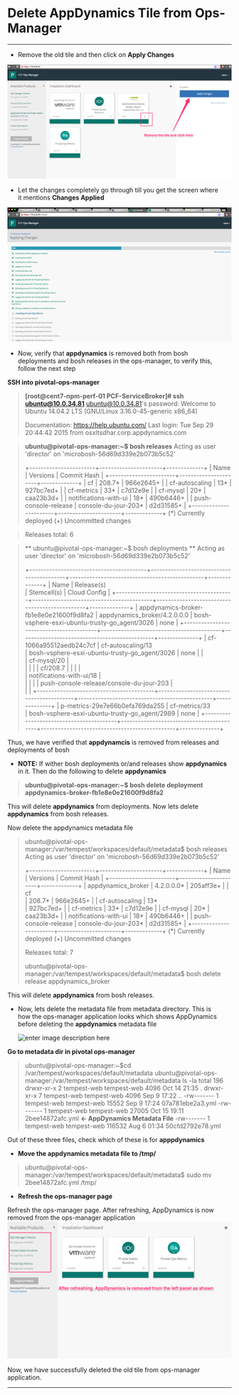 Delete AppDynamics Tile from Ops-Manager
=================== 
----------
 - Remove the old tile and then click on **Apply Changes**
 
![RemoveOldTile](https://github.com/Appdynamics/PCF-ServiceBroker/blob/master/images/RemoveTile.png)

 - Let the changes completely go through till you get the screen where  
   it mentions **Changes Applied**

![ApplyChanges](https://github.com/Appdynamics/PCF-ServiceBroker/blob/master/images/ApplyChangesOnOpsManager.png)

 - Now, verify that **appdynamics** is removed both from bosh   
   deployments and bosh releases in the ops-manager, to verify this,   
   follow the next step

**SSH into pivotal-ops-manager**

> **[root@cent7-npm-perf-01 PCF-ServiceBroker]# ssh ubuntu@10.0.34.81** 
> ubuntu@10.0.34.81's password: Welcome to Ubuntu 14.04.2 LTS (GNU/Linux
> 3.16.0-45-generic x86_64)
> 
>  Documentation:  https://help.ubuntu.com/ Last login: Tue Sep 29
> 20:44:42 2015 from osxltsdhar.corp.appdynamics.com
> 

> 
> **ubuntu@pivotal-ops-manager:~$ bosh releases**
> Acting as user 'director' on 'microbosh-56d69d339e2b073b5c52'
> 
> +-----------------------+----------------------+-------------+
> | Name                  | Versions             | Commit Hash |
> +-----------------------+----------------------+-------------+
> | cf                    | 208.7*               | 966e2645+   |
> | cf-autoscaling        | 13*                  | 927bc7ed+   |
> | cf-metrics            | 33*                  | c7d12e9e    |
> | cf-mysql              | 20*                  | caa23b3d+   |
> | notifications-with-ui | 18*                  | 490b6446+   |
> | push-console-release  | console-du-jour-203* | d2d31585+   |
> +-----------------------+----------------------+-------------+
> (*) Currently deployed
> (+) Uncommitted changes

> Releases total: 6



> ** ubuntu@pivotal-ops-manager:~$ bosh deployments **
> Acting as user 'director' on 'microbosh-56d69d339e2b073b5c52'
> 
> +-----------------------------------------+------------------------------------------+-----------------------------------------------+--------------+ | Name                                    | Release(s)                
> | Stemcell(s)                                   | Cloud Config |
> +-----------------------------------------+------------------------------------------+-----------------------------------------------+--------------+ | appdynamics-broker-fb1e8e0e21600f9d8fa2 |
> appdynamics_broker/4.2.0.0.0             |
> bosh-vsphere-esxi-ubuntu-trusty-go_agent/3026 | none         |
> +-----------------------------------------+------------------------------------------+-----------------------------------------------+--------------+ | cf-1066a95512aedb24c7cf                 | cf-autoscaling/13         
> | bosh-vsphere-esxi-ubuntu-trusty-go_agent/3026 | none         | |    
> | cf-mysql/20                              |                          
> |              | |                                         | cf/208.7 
> |                                               |              | |    
> | notifications-with-ui/18                 |                          
> |              | |                                         |
> push-console-release/console-du-jour-203 |                            
> |              |
> +-----------------------------------------+------------------------------------------+-----------------------------------------------+--------------+ | p-metrics-29e7e66b0efa769da255          | cf-metrics/33             
> | bosh-vsphere-esxi-ubuntu-trusty-go_agent/2989 | none         |
> +-----------------------------------------+------------------------------------------+-----------------------------------------------+--------------+
> 


Thus, we have verified that **appdynamcis**  is removed from releases and deployments of bosh


 - **NOTE:**  If wither bosh deployments or/and releases show **appdynamics** in it. Then do the following to delete **appdynamics**


> **ubuntu@pivotal-ops-manager:~$ bosh delete deployment appdynamics-broker-fb1e8e0e21600f9d8fa2**

This will delete **appdynamics** from deployments. Now lets delete **appdynamics** from bosh releases.


Now delete the appdynamics metadata file

> ubuntu@pivotal-ops-manager:/var/tempest/workspaces/default/metadata$
> bosh releases Acting as user 'director' on
> 'microbosh-56d69d339e2b073b5c52'
> 
> +-----------------------+----------------------+-------------+ | Name                  | Versions             | Commit Hash |
> +-----------------------+----------------------+-------------+ | appdynamics_broker    | 4.2.0.0.0*           | 205aff3e+   | | cf     
> | 208.7*               | 966e2645+   | | cf-autoscaling        | 13*  
> | 927bc7ed+   | | cf-metrics            | 33*                  |
> c7d12e9e    | | cf-mysql              | 20*                  |
> caa23b3d+   | | notifications-with-ui | 18*                  |
> 490b6446+   | | push-console-release  | console-du-jour-203* |
> d2d31585+   |
> +-----------------------+----------------------+-------------+ (*) Currently deployed (+) Uncommitted changes
> 
> Releases total: 7
> 
> ubuntu@pivotal-ops-manager:/var/tempest/workspaces/default/metadata$
> bosh delete release appdynamics_broker

This will delete **appdynamics** from bosh releases.

 - Now, lets delete the metadata file from metadata directory. This is  
   how the ops-manager application looks which shows AppDynamics before 
   deleting the **appdynamics** metadata file
   
   ![enter image description
   here](https://github.com/Appdynamics/PCF-ServiceBroker/blob/master/images/BeforeRefresh.png)

**Go to metadata dir in pivotal ops-manager**

> ubuntu@pivotal-ops-manager:~$cd
> /var/tempest/workspaces/default/metadata
> ubuntu@pivotal-ops-manager:/var/tempest/workspaces/default/metadata ls
> -la total 196 drwxr-xr-x 2 tempest-web tempest-web   4096 Oct 14 21:35 . drwxr-xr-x 7 tempest-web tempest-web   4096 Sep  9 17:22 ..
> -rw------- 1 tempest-web tempest-web  15552 Sep  9 17:24 07a781ebe2a3.yml
> -rw------- 1 tempest-web tempest-web  27005 Oct 15 19:11 2bee14872afc.yml  **<- AppDynamics Metadata File**
> -rw------- 1 tempest-web tempest-web 116532 Aug  6 01:34 50cfd2792e78.yml

Out of these three files, check which of these is for **apppdynamics**

 - **Move the appdynamics metadata file to /tmp/**

> ubuntu@pivotal-ops-manager:/var/tempest/workspaces/default/metadata$
> sudo mv 2bee14872afc.yml /tmp/

 - **Refresh the ops-manager page**

Refresh the ops-manager page. After refreshing, AppDynamics is now removed from the ops-manager application
![enter image description here](https://github.com/Appdynamics/PCF-ServiceBroker/blob/master/images/RemovedLeftPanel.png)

Now, we have successfully deleted the old tile from ops-manager application.

----------
